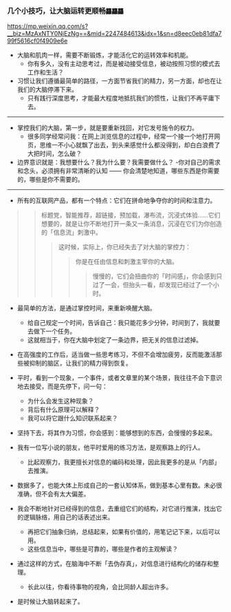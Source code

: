 ### 几个小技巧，让大脑运转更顺畅`龘龘龘`
https://mp.weixin.qq.com/s?__biz=MzAxNTY0NjEzNg==&mid=2247484613&idx=1&sn=d8eec0eb81dfa799f5616cf0f4909e6e
- 大脑和肌肉一样，需要不断锻炼，才能活化它的运转效率和机能。
  - 你有多久，没有主动思考过，而是被动接受信息，被动按照习惯的模式去工作和生活？
- 习惯让我们遵循最简单的路径，一方面节省我们的精力，另一方面，却也在让我们的大脑停滞下来。
  - 只有践行深度思考，才能最大程度地抵抗我们的惯性，让我们不再平庸下去。
***
- 掌控我们的大脑，第一步，就是要重新找回，对它发号施令的权力。
  - 很多同学经常问我：在网上浏览信息的过程中，经常一个接一个地打开网页，思维一不小心就飘了出去，到头来感觉什么都没得到，却白白浪费了大把时间，怎么破？
- 边界意识就是：我想要什么？我为什么要？我需要做什么？
  -你对自己的需求和念头，必须拥有非常清晰的认知 —— 你会清楚地知道，哪些东西是你需要的，哪些是你不需要的。
***
- 所有的互联网产品，都有一个特点：它们在拼命地争夺你的时间和注意力。
>>标题党，智能推荐，超链接，预加载，瀑布流，沉浸式体验……它们想要的，就是让你不断地打开一条又一条消息，沉浸在它们为你创造的「信息流」刺激中。
>>>这时候，实际上，你已经失去了对大脑的掌控力：
>>>>你是在任由信息和刺激主宰你的大脑。
>>>>>慢慢的，它们会扭曲你的「时间感」，你会感到只过了一会，但抬头一看，却发现已经过了一个小时。

- 最简单的方法，是通过掌控时间，来重新唤醒大脑。
  - 给自己规定一个时间，告诉自己：我只能花多少分钟，时间到了，我就要去做下一个任务。
  - 这就相当于，你在大脑中划定了一条边界，把无关的信息过滤掉。

- 在高强度的工作后，适当做一些思考练习，不但不会增加疲劳，反而能激活那些被抑制的脑区，让我们的精力得到恢复。

- 平时，看到一个现象，一个事件，或者文章里的某个场景，我往往不会下意识地去接受，而是先停下，问一句：
  - 为什么会发生这种现象？
  - 背后有什么原理可以解释？
  - 我可以将它跟什么知识联系起来？
- 坚持下去，将其作为习惯，你会感到：能够想到的东西，会慢慢的多起来。

- 我有一位写小说的朋友，他平时爱用的练习方法，是观察路上的行人。
  - 比起观察力，我更擅长对信息的编码和处理，因此我更多的是从「内部」去推演。

- 数据多了，也能大体上形成自己的一套认知体系，做到基本心里有数。未必很准确，但不会有太大偏差。

- 我会不断地针对已经得到的信息，去重组它们的结构，对它进行推演，找出它的逻辑脉络，用自己的话表述出来。
  - 再把它们抽象归纳，总结起来，如果有价值的，用笔记记下来，以后可以用。
  - 这些信息当中，哪些是可靠的，哪些是作者的主观解读？

- 通过这样的方式，在脑海中不断「去伪存真」，对信息进行结构化的储存和整理。
  - 长此以往，你看待事物的视角，会比同龄人超出许多。

- 是时候让大脑转起来了。